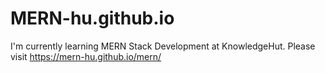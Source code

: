 # MERN-hu.github.io
I'm currently learning MERN Stack Development at KnowledgeHut.
Please visit https://mern-hu.github.io/mern/
